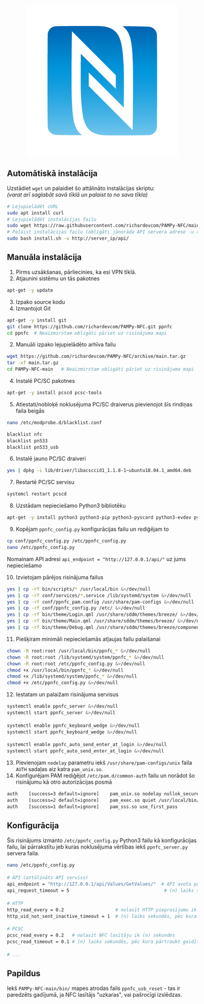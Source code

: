 <p align="center">
  <img src="https://github.com/richardevcom/PAMPy-NFC/blob/main/hero.png?raw=true" alt="NFC"/>
</p>

## Automātiskā instalācija

Uzstādiet `wget` un palaidiet šo attālināto instalācijas skriptu:<br/>
_(varat arī saglabāt savā tīklā un palaist to no sava tīkla)_<br/>

```bash
# Lejupielādēt cURL
sudo apt install curl
# Lejupielādēt instalācijas failu
sudo wget https://raw.githubusercontent.com/richardevcom/PAMPy-NFC/main/setup/install.sh
# Palaist instalācijas failu (obligāti jānorāda API servera adrese -u argumentam)
sudo bash install.sh -u http://server_ip/api/
```

## Manuāla instalācija

1. Pirms uzsākšanas, pārliecinies, ka esi VPN tīklā.
2. Atjaunini sistēmu un tās pakotnes

```bash
apt-get -y update
```

3. Izpako source kodu
1. Izmantojot Git

```bash
apt-get -y install git
git clone https://github.com/richardevcom/PAMPy-NFC.git ppnfc
cd ppnfc  # Neaizmirstam obligāti pāriet uz risinājuma mapi
```

2. Manuāli izpako lejupielādēto arhīva failu

```bash
wget https://github.com/richardevcom/PAMPy-NFC/archive/main.tar.gz
tar -xf main.tar.gz
cd PAMPy-NFC-main   # Neaizmirstam obligāti pāriet uz risinājuma mapi
```

4. Instalē PC/SC pakotnes

```bash
apt-get -y install pcscd pcsc-tools
```

5. Atiestati/nobloķē noklusējuma PC/SC draiverus pievienojot šīs rindiņas faila beigās

```bash
nano /etc/modprobe.d/blacklist.conf
```

```bash
blacklist nfc
blacklist pn533
blacklist pn533_usb
```

6. Instalē jauno PC/SC draiveri

```bash
yes | dpkg -i lib/driver/libacsccid1_1.1.8-1~ubuntu18.04.1_amd64.deb
```

7. Restartē PC/SC servisu

```bash
systemcl restart pcscd
```

8. Uzstādam nepieciešamo Python3 bibliotēku

```bash
apt-get -y install python3 python3-pip python3-pyscard python3-evdev python3-serial python3-filelock python3-psutil python3-cryptography python3-xdo python3-setproctitle python3-requests python3-xlib
```

9. Kopējam `ppnfc_config.py` konfigurācijas failu un rediģējam to

```bash
cp conf/ppnfc_config.py /etc/ppnfc_config.py
nano /etc/ppnfc_config.py
```

Nomainam API adresi `api_endpoint = "http://127.0.0.1/api/"` uz jums nepieciešamo

10. Izvietojam pārējos risinājuma failus

```bash
yes | cp -rf bin/scripts/* /usr/local/bin &>/dev/null
yes | cp -rf conf/services/*.service /lib/systemd/system &>/dev/null
yes | cp -rf conf/ppnfc_pam.config /usr/share/pam-configs &>/dev/null
yes | cp -rf conf/ppnfc_config.py /etc/ &>/dev/null
yes | cp -rf bin/theme/Login.qml /usr/share/sddm/themes/breeze/ &>/dev/null
yes | cp -rf bin/theme/Main.qml /usr/share/sddm/themes/breeze/ &>/dev/null
yes | cp -rf bin/theme/Debug.qml /usr/share/sddm/themes/breeze/components/ &>/dev/null
```

11. Piešķiram minimāli nepieciešamās atļaujas failu palaišanai

```bash
chown -R root:root /usr/local/bin/ppnfc_* &>/dev/null
chown -R root:root /lib/systemd/system/ppnfc_* &>/dev/null
chown -R root:root /etc/ppnfc_config.py &>/dev/null
chmod +x /usr/local/bin/ppnfc_* &>/dev/null
chmod +x /lib/systemd/system/ppnfc_* &>/dev/null
chmod +x /etc/ppnfc_config.py &>/dev/null
```

12. Iestatam un palaižam risinājuma servisus

```bash
systemctl enable ppnfc_server &>/dev/null
systemctl start ppnfc_server &>/dev/null

systemctl enable ppnfc_keyboard_wedge &>/dev/null
systemctl start ppnfc_keyboard_wedge &>/dev/null

systemctl enable ppnfc_auto_send_enter_at_login &>/dev/null
systemctl start ppnfc_auto_send_enter_at_login &>/dev/null
```

13. Pievienojam `nodelay` parametru iekš `/usr/share/pam-configs/unix` faila `AUTH` sadaļas aiz katra `pam_unix.so`.
14. Konfigurējam PAM rediģējot `/etc/pam.d/common-auth` failu un norādot šo risinājumu kā otro autorizācijas posmā

```bash
auth    [success=3 default=ignore]    pam_unix.so nodelay nullok_secure
auth    [success=2 default=ignore]    pam_exec.so quiet /usr/local/bin/ppnfc_pam.py
auth    [success=1 default=ignore]    pam_sss.so use_first_pass
```

## Konfigurācija

Šis risinājums izmanto `/etc/ppnfc_config.py` Python3 failu kā konfigurācijas failu, lai pārrakstītu jeb kuras noklusējuma vērtības iekš `ppnfc_server.py` servera faila.

```bash
nano /etc/ppnfc_config.py

# API (attālināts API serviss)
api_endpoint = "http://127.0.0.1/api/Values/GetValues/"  # API avota pamata URL adrese
api_request_timeout = 5                                   # (n) laiks sekundēs, pēc kura pārtaukt API pieprasījumu

# HTTP
http_read_every = 0.2                   # nolasīt HTTP pieprasījumu ik (n) sekundes
http_uid_not_sent_inactive_timeout = 1  # (n) laiks sekundēs, pēc kura pātraukt gaidīt lietotāja ID iesūtīšanu

# PCSC
pcsc_read_every = 0.2   # nolasīt NFC lasītāju ik (n) sekundes
pcsc_read_timeout = 0.1 # (n) laiks sekundēs, pēc kura pārtraukt gaidīt NFC lasījumu

# ...
```

## Papildus

Iekš `PAMPy-NFC-main/bin/` mapes atrodas fails `ppnfc_usb_reset` - tas ir paredzēts gadījumā, ja NFC lasītājs "uzkaras", vai pašrocīgi izslēdzas.

